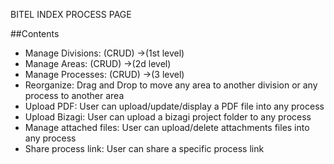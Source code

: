 BITEL INDEX PROCESS PAGE

##Contents
- Manage Divisions: (CRUD) ->(1st level)
- Manage Areas: (CRUD) ->(2d level) 
- Manage Processes: (CRUD) ->(3 level)
- Reorganize: Drag and Drop to move any area to another division or any process to another area
- Upload PDF: User can upload/update/display a PDF file into any process
- Upload Bizagi: User can upload a bizagi project folder to any process
- Manage attached files: User can upload/delete attachments files into any process
- Share process link: User can share a specific process link